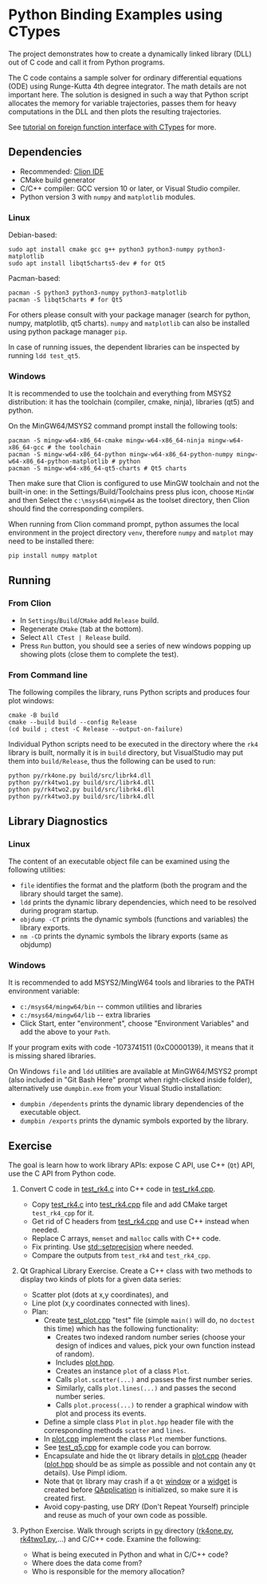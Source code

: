 # Python Binding Examples using CTypes

The project demonstrates how to create a dynamically linked library (DLL) out of C code and call it from Python programs.

The C code contains a sample solver for ordinary differential equations (ODE) using Runge-Kutta 4th degree integrator. 
The math details are not important here.
The solution is designed in such a way that Python script allocates the memory for variable trajectories, passes them for heavy computations in the DLL and then plots the resulting trajectories.

See [tutorial on foreign function interface with CTypes](https://docs.python.org/3/library/ctypes.html) for more.

## Dependencies

* Recommended: [Clion IDE](https://www.jetbrains.com/clion/)
* CMake build generator
* C/C++ compiler: GCC version 10 or later, or Visual Studio compiler.
* Python version 3 with `numpy` and `matplotlib` modules. 

### Linux
Debian-based:
```shell
sudo apt install cmake gcc g++ python3 python3-numpy python3-matplotlib
sudo apt install libqt5charts5-dev # for Qt5
```
Pacman-based:
```shell
pacman -S python3 python3-numpy python3-matplotlib
pacman -S libqt5charts # for Qt5
```

For others please consult with your package manager (search for python, numpy, matplotlib, qt5 charts). 
`numpy` and `matplotlib` can also be installed using python package manager `pip`.

In case of running issues, the dependent libraries can be inspected by running `ldd test_qt5`.

### Windows

It is recommended to use the toolchain and everything from MSYS2 distribution: it has the toolchain (compiler, cmake, ninja), libraries (qt5) and python.

On the MinGW64/MSYS2 command prompt install the following tools:
```shell
pacman -S mingw-w64-x86_64-cmake mingw-w64-x86_64-ninja mingw-w64-x86_64-gcc # the toolchain
pacman -S mingw-w64-x86_64-python mingw-w64-x86_64-python-numpy mingw-w64-x86_64-python-matplotlib # python
pacman -S mingw-w64-x86_64-qt5-charts # Qt5 charts
```
Then make sure that Clion is configured to use MinGW toolchain and not the built-in one: in the Settings/Build/Toolchains press plus icon, choose `MinGW` and then Select the `c:\msys64\mingw64` as the toolset directory, then Clion should find the corresponding compilers.

When running from Clion command prompt, python assumes the local environment in the project directory `venv`, therefore `numpy` and `matplot` may need to be installed there:
```shell
pip install numpy matplot
```

## Running

### From Clion

* In `Settings`/`Build`/`CMake` add `Release` build.
* Regenerate `CMake` (tab at the bottom).
* Select `All CTest | Release` build.
* Press `Run` button, you should see a series of new windows popping up showing plots (close them to complete the test).

### From Command line

The following compiles the library, runs Python scripts and produces four plot windows:
```shell
cmake -B build
cmake --build build --config Release
(cd build ; ctest -C Release --output-on-failure)
```
Individual Python scripts need to be executed in the directory where the `rk4` library is built, normally it is in `build` directory, but VisualStudio may put them into `build/Release`, thus the following can be used to run:
```shell
python py/rk4one.py build/src/librk4.dll
python py/rk4two1.py build/src/librk4.dll
python py/rk4two2.py build/src/librk4.dll
python py/rk4two3.py build/src/librk4.dll
```

## Library Diagnostics

### Linux

The content of an executable object file can be examined using the following utilities:
* `file` identifies the format and the platform (both the program and the library should target the same).
* `ldd` prints the dynamic library dependencies, which need to be resolved during program startup.
* `objdump -CT` prints the dynamic symbols (functions and variables) the library exports.
* `nm -CD` prints the dynamic symbols the library exports (same as objdump)

### Windows

It is recommended to add MSYS2/MingW64 tools and libraries to the PATH environment variable:
* `c:/msys64/mingw64/bin` -- common utilities and libraries
* `c:/msys64/mingw64/lib` -- extra libraries
* Click Start, enter "environment", choose "Environment Variables" and add the above to your `Path`.

If your program exits with code -1073741511 (0xC0000139), it means that it is missing shared libraries. 

On Windows `file` and `ldd` utilities are available at MinGW64/MSYS2 prompt (also included in "Git Bash Here" prompt when right-clicked inside folder), alternatively use `dumpbin.exe` from your Visual Studio installation:
* `dumpbin /dependents` prints the dynamic library dependencies of the executable object.
* `dumpbin /exports` prints the dynamic symbols exported by the library.

## Exercise

The goal is learn how to work library APIs: expose C API, use C++ (`Qt`) API, use the C API from Python code. 

1. Convert C code in [test_rk4.c](src/test_rk4.c) into C++ code in [test_rk4.cpp](src/test_rk4.cpp).
   * Copy [test_rk4.c](src/test_rk4.c) into [test_rk4.cpp](`src/test_rk4.cpp`) file and add CMake target `test_rk4_cpp` for it.
   * Get rid of C headers from [test_rk4.cpp](`src/test_rk4.cpp`) and use C++ instead when needed.
   * Replace C arrays, `memset` and `malloc` calls with C++ code.
   * Fix printing. Use [std::setprecision](https://en.cppreference.com/w/cpp/io/manip/setprecision) where needed. 
   * Compare the outputs from `test_rk4` and `test_rk4_cpp`. 

2. Qt Graphical Library Exercise. Create a C++ class with two methods to display two kinds of plots for a given data series:
   * Scatter plot (dots at x,y coordinates), and
   * Line plot (x,y coordinates connected with lines).
   * Plan:
     * Create [test_plot.cpp](src/test_plot.cpp) "test" file (simple `main()` will do, no `doctest` this time) which has the following functionality: 
       * Creates two indexed random number series (choose your design of indices and values, pick your own function instead of random).
       * Includes [plot.hpp](include/plot.hpp). 
       * Creates an instance `plot` of a class `Plot`.
       * Calls `plot.scatter(...)` and passes the first number series.
       * Similarly, calls `plot.lines(...)` and passes the second number series.
       * Calls `plot.process(...)` to render a graphical window with plot and process its events.
     * Define a simple class `Plot` in `plot.hpp` header file with the corresponding methods `scatter` and `lines`.
     * In [plot.cpp](src/plot.cpp) implement the class `Plot` member functions.
     * See [test_q5.cpp](src/test_qt5.cpp) for example code you can borrow.
     * Encapsulate and hide the `Qt` library details in [plot.cpp](src/plot.cpp) (header ([plot.hpp](include/plot.hpp) should be as simple as possible and not contain any `Qt` details). Use Pimpl idiom.
     * Note that `Qt` library may crash if a `Qt` [window](https://doc.qt.io/qt-6/qwindow.html) or a [widget](https://doc.qt.io/qt-6/qchart.html) is created before [QApplication](https://doc.qt.io/qt-6/qapplication.html) is initialized, so make sure it is created first.
     * Avoid copy-pasting, use DRY (Don't Repeat Yourself) principle and reuse as much of your own code as possible.

3. Python Exercise. Walk through scripts in [py](py/) directory ([rk4one.py](py/rk4one.py), [rk4two1.py](py/rk4two1.py),...) and C/C++ code. Examine the following:
   * What is being executed in Python and what in C/C++ code?
   * Where does the data come from?
   * Who is responsible for the memory allocation?
